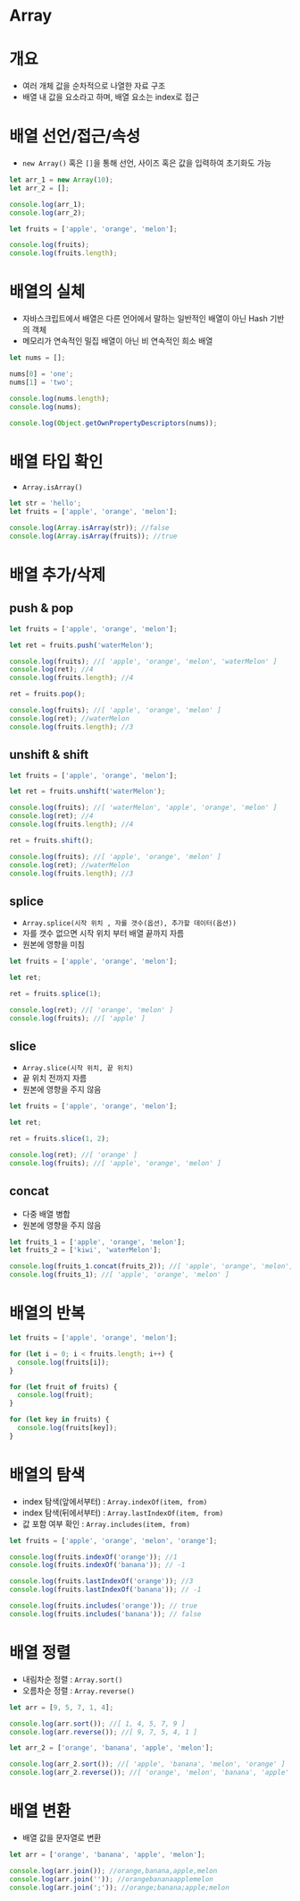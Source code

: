 # Array

# 개요

- 여러 개체 값을 순차적으로 나열한 자료 구조
- 배열 내 값을 요소라고 하며, 배열 요소는 index로 접근

# 배열 선언/접근/속성

- `new Array()` 혹은 `[]`을 통해 선언, 사이즈 혹은 값을 입력하여 초기화도 가능

```jsx
let arr_1 = new Array(10);
let arr_2 = [];

console.log(arr_1);
console.log(arr_2);

let fruits = ['apple', 'orange', 'melon'];

console.log(fruits);
console.log(fruits.length);
```

# 배열의 실체

- 자바스크립트에서 배열은 다른 언어에서 말하는 일반적인 배열이 아닌 Hash 기반의 객체
- 메모리가 연속적인 밀집 배열이 아닌 비 연속적인 희소 배열

```jsx
let nums = [];

nums[0] = 'one';
nums[1] = 'two';

console.log(nums.length);
console.log(nums);

console.log(Object.getOwnPropertyDescriptors(nums));
```

# 배열 타입 확인

- `Array.isArray()`

```jsx
let str = 'hello';
let fruits = ['apple', 'orange', 'melon'];

console.log(Array.isArray(str)); //false
console.log(Array.isArray(fruits)); //true
```

# 배열 추가/삭제

## push & pop

```jsx
let fruits = ['apple', 'orange', 'melon'];

let ret = fruits.push('waterMelon');

console.log(fruits); //[ 'apple', 'orange', 'melon', 'waterMelon' ]
console.log(ret); //4
console.log(fruits.length); //4

ret = fruits.pop();

console.log(fruits); //[ 'apple', 'orange', 'melon' ]
console.log(ret); //waterMelon
console.log(fruits.length); //3
```

## unshift & shift

```jsx
let fruits = ['apple', 'orange', 'melon'];

let ret = fruits.unshift('waterMelon');

console.log(fruits); //[ 'waterMelon', 'apple', 'orange', 'melon' ]
console.log(ret); //4
console.log(fruits.length); //4

ret = fruits.shift();

console.log(fruits); //[ 'apple', 'orange', 'melon' ]
console.log(ret); //waterMelon
console.log(fruits.length); //3
```

## splice

- `Array.splice(시작 위치 , 자를 갯수(옵션), 추가할 데이터(옵션))`
- 자를 갯수 없으면 시작 위치 부터 배열 끝까지 자름
- 원본에 영향을 미침

```jsx
let fruits = ['apple', 'orange', 'melon'];

let ret;

ret = fruits.splice(1);

console.log(ret); //[ 'orange', 'melon' ]
console.log(fruits); //[ 'apple' ]
```

## slice

- `Array.slice(시작 위치, 끝 위치)`
- 끝 위치 전까지 자름
- 원본에 영향을 주지 않음

```jsx
let fruits = ['apple', 'orange', 'melon'];

let ret;

ret = fruits.slice(1, 2);

console.log(ret); //[ 'orange' ]
console.log(fruits); //[ 'apple', 'orange', 'melon' ]
```

## concat

- 다중 배열 병합
- 원본에 영향을 주지 않음

```jsx
let fruits_1 = ['apple', 'orange', 'melon'];
let fruits_2 = ['kiwi', 'waterMelon'];

console.log(fruits_1.concat(fruits_2)); //[ 'apple', 'orange', 'melon', 'kiwi', 'waterMelon' ]
console.log(fruits_1); //[ 'apple', 'orange', 'melon' ]
```

# 배열의 반복

```jsx
let fruits = ['apple', 'orange', 'melon'];

for (let i = 0; i < fruits.length; i++) {
  console.log(fruits[i]);
}

for (let fruit of fruits) {
  console.log(fruit);
}

for (let key in fruits) {
  console.log(fruits[key]);
}
```

# 배열의 탐색

- index 탐색(앞에서부터) : `Array.indexOf(item, from)`
- index 탐색(뒤에서부터) : `Array.lastIndexOf(item, from)`
- 값 포함 여부 확인 : `Array.includes(item, from)`

```jsx
let fruits = ['apple', 'orange', 'melon', 'orange'];

console.log(fruits.indexOf('orange')); //1
console.log(fruits.indexOf('banana')); // -1

console.log(fruits.lastIndexOf('orange')); //3
console.log(fruits.lastIndexOf('banana')); // -1

console.log(fruits.includes('orange')); // true
console.log(fruits.includes('banana')); // false
```

# 배열 정렬

- 내림차순 정렬 : `Array.sort()`
- 오름차순 정렬 : `Array.reverse()`

```jsx
let arr = [9, 5, 7, 1, 4];

console.log(arr.sort()); //[ 1, 4, 5, 7, 9 ]
console.log(arr.reverse()); //[ 9, 7, 5, 4, 1 ]

let arr_2 = ['orange', 'banana', 'apple', 'melon'];

console.log(arr_2.sort()); //[ 'apple', 'banana', 'melon', 'orange' ]
console.log(arr_2.reverse()); //[ 'orange', 'melon', 'banana', 'apple' ]
```

# 배열 변환

- 배열 값을 문자열로 변환

```jsx
let arr = ['orange', 'banana', 'apple', 'melon'];

console.log(arr.join()); //orange,banana,apple,melon
console.log(arr.join('')); //orangebananaapplemelon
console.log(arr.join(';')); //orange;banana;apple;melon
```